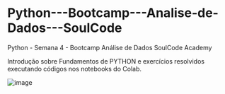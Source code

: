 # Python---Bootcamp---Analise-de-Dados---SoulCode
 Python - Semana 4 - Bootcamp Análise de Dados SoulCode Academy 
 
Introdução sobre Fundamentos de PYTHON e exercícios resolvidos executando códigos nos notebooks do Colab.
 
![image](https://github.com/IsabelCBarros/Python---Bootcamp---Analise-de-Dados---SoulCode/assets/100105009/e3660cde-fb2d-4615-8f5f-0f7daa192e55)
